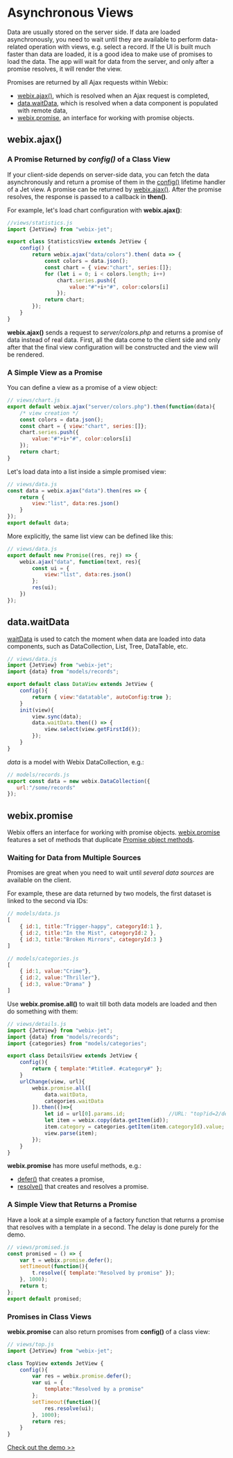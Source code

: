 # Asynchronous Views

Data are usually stored on the server side. If data are loaded asynchronously, you need to wait until they are available to perform data-related operation with views, e.g. select a record. If the UI is built much faster than data are loaded, it is a good idea to make use of promises to load the data. The app will wait for data from the server, and only after a promise resolves, it will render the view.

Promises are returned by all Ajax requests within Webix:

* [webix.ajax\(\)](https://docs.webix.com/api__refs__ajax.html), which is resolved when an Ajax request is completed,
* [data.waitData](https://docs.webix.com/api__link__ui.proto_waitdata_other.html), which is resolved when a data component is populated with remote data,
* [webix.promise](https://docs.webix.com/api__refs__promise.html), an interface for working with promise objects.

## webix.ajax\(\)

### A Promise Returned by _config\(\)_ of a Class View

If your client-side depends on server-side data, you can fetch the data asynchronously and return a promise of them in the [config\(\)](views-and-subviews.md#config) lifetime handler of a Jet view. A promise can be returned by [webix.ajax\(\)](https://docs.webix.com/api__refs__ajax.html). After the promise resolves, the response is passed to a callback in **then\(\)**.

For example, let's load chart configuration with **webix.ajax\(\)**:

```javascript
//views/statistics.js
import {JetView} from "webix-jet";

export class StatisticsView extends JetView {
    config() { 
        return webix.ajax("data/colors").then( data => {
            const colors = data.json();
            const chart = { view:"chart", series:[]};
            for (let i = 0; i < colors.length; i++)
                chart.series.push({
                    value:"#"+i+"#", color:colors[i]
                });
            return chart;
        });
    }
}
```

**webix.ajax\(\)** sends a request to _server/colors.php_ and returns a promise of data instead of real data. First, all the data come to the client side and only after that the final view configuration will be constructed and the view will be rendered.

### A Simple View as a Promise

You can define a view as a promise of a view object:

```javascript
// views/chart.js
export default webix.ajax("server/colors.php").then(function(data){
    /* view creation */
    const colors = data.json();
    const chart = { view:"chart", series:[]};
    chart.series.push({
        value:"#"+i+"#", color:colors[i]
    });
    return chart;
}
```

Let's load data into a list inside a simple promised view:

```javascript
// views/data.js
const data = webix.ajax("data").then(res => {
    return {
        view:"list", data:res.json()
    }
});
export default data;
```

More explicitly, the same list view can be defined like this:

```javascript
// views/data.js
export default new Promise((res, rej) => {
    webix.ajax("data", function(text, res){
        const ui = {
            view:"list", data:res.json()
        };
        res(ui);
    })
});
```

## data.waitData

[waitData](https://docs.webix.com/api__link__ui.proto_waitdata_other.html) is used to catch the moment when data are loaded into data components, such as DataCollection, List, Tree, DataTable, etc.

```javascript
// views/data.js
import {JetView} from "webix-jet";
import {data} from "models/records";

export default class DataView extends JetView {
    config(){
        return { view:"datatable", autoConfig:true };
    }
    init(view){
        view.sync(data);
        data.waitData.then(() => {
            view.select(view.getFirstId());
        });
    }
}
```

_data_ is a model with Webix DataCollection, e.g.:

```javascript
// models/records.js
export const data = new webix.DataCollection({
   url:"/some/records"
});
```

## **webix.promise**

Webix offers an interface for working with promise objects. [webix.promise](https://docs.webix.com/api__refs__promise.html) features a set of methods that duplicate [Promise object methods](https://github.com/zolmeister/promiz).

### Waiting for Data from Multiple Sources

Promises are great when you need to wait until _several data sources_ are available on the client.

For example, these are data returned by two models, the first dataset is linked to the second via IDs:

```javascript
// models/data.js
[
    { id:1, title:"Trigger-happy", categoryId:1 },
    { id:2, title:"In the Mist", categoryId:2 },
    { id:3, title:"Broken Mirrors", categoryId:3 }
]

// models/categories.js
[
    { id:1, value:"Crime"},
    { id:2, value:"Thriller"},
    { id:3, value:"Drama" }
]
```

Use **webix.promise.all\(\)** to wait till both data models are loaded and then do something with them:

```javascript
// views/details.js
import {JetView} from "webix-jet";
import {data} from "models/records";
import {categories} from "models/categories";

export class DetailsView extends JetView {
    config(){
        return { template:"#title#. #category#" };
    }
    urlChange(view, url){
        webix.promise.all([
            data.waitData,
            categories.waitData
        ]).then(()=>{
            let id = url[0].params.id;              //URL: "top?id=2/details"
            let item = webix.copy(data.getItem(id));
            item.category = categories.getItem(item.categoryId).value;
            view.parse(item);
        });
    }
}
```

**webix.promise** has more useful methods, e.g.:

* [defer\(\)](https://docs.webix.com/api__promise_defer.html) that creates a promise,
* [resolve\(\)](https://docs.webix.com/api__promise_resolve.html) that creates and resolves a promise.

### A Simple View that Returns a Promise

Have a look at a simple example of a factory function that returns a promise that resolves with a template in a second. The delay is done purely for the demo.

```javascript
// views/promised.js
const promised = () => {
    var t = webix.promise.defer();
    setTimeout(function(){
        t.resolve({ template:"Resolved by promise" });
    }, 1000);
    return t;
};
export default promised;
```

### Promises in Class Views

**webix.promise** can also return promises from **config\(\)** of a class view:

```javascript
// views/top.js
import {JetView} from "webix-jet";

class TopView extends JetView {
    config(){
        var res = webix.promise.defer();
        var ui = {
            template:"Resolved by a promise"
        };
        setTimeout(function(){
            res.resolve(ui);
        }, 1000);
        return res;
    }
}
```

[Check out the demo &gt;&gt;](https://github.com/webix-hub/jet-demos/blob/master/sources/promises.js)

